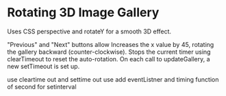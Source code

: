 # Rotating 3D Image Gallery

Uses CSS perspective and rotateY for a smooth 3D effect.

"Previous" and "Next" buttons allow
Increases the x value by 45, rotating the gallery backward (counter-clockwise).
Stops the current timer using clearTimeout to reset the auto-rotation.
On each call to updateGallery, a new setTimeout is set up.

use cleartime out and settime out 
use add eventListner and timing function of second for setinterval







